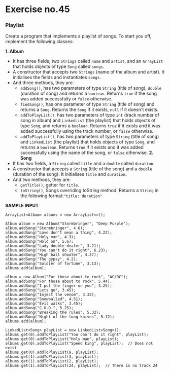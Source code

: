 # Exercise no.45
### Playlist

Create a program that implements a playlist of songs. To start you off, implement the following classes:

**1. Album**
- It has three fields, two ```Strings``` called ```name``` and ```artist```, and an ```ArrayList``` that holds objects of type ```Song``` called ```songs```.
- A constructor that accepts two ```Strings``` (name of the album and artist). It initialises the fields and instantiates ```songs```.
- And three methods, they are:
  - ```addSong()```, has two parameters of type ```String``` (title of song), ```double``` (duration of song) and returns a ```boolean```. Returns ```true``` if the song was added successfully or ```false``` otherwise.
  - ```findSong()```, has one parameter of type ```String``` (title of song) and returns a ```Song```. Returns the ```Song``` if it exists, ```null``` if it doesn't exists.
  - ```addToPlayList()```, has two parameters of type ```int``` (track number of song in album) and ```LinkedList``` (the playlist) that holds objects of type ```Song```, and returns a ```boolean```. Returns ```true``` if it exists and it was added successfully using the track number, or ```false``` otherwise.
  - ```addToPlayList()```, has two parameters of type ```String``` (title of song) and ```LinkedList``` (the playlist) that holds objects of type ```Song```, and returns a ```boolean```. Returns ```true``` if it exists and it was added successfully using the name of the song, or ```false``` otherwise.
**2. Song**
- It has two fields, a ```String``` called ```title``` and a ```double``` called ```duration```.
- A constructor that accepts a ```String``` (title of the song) and a ```double``` (duration of
  the song). It initialises ```title``` and ```duration```. 
- And two methods, they are:
  - ```getTitle()```, getter for ```title```.
  - ```toString()```, Songs overriding toString method. Returns a ```String``` in the following format:```"title: duration"``` 
  
**SAMPLE INPUT**
```
ArrayList<Album> albums = new ArrayList<>();

Album album = new Album("Stormbringer", "Deep Purple");
album.addSong("Stormbringer", 4.6);
album.addSong("Love don't mean a thing", 4.22);
album.addSong("Holy man", 4.3);
album.addSong("Hold on", 5.6);
album.addSong("Lady double dealer", 3.21);
album.addSong("You can't do it right", 6.23);
album.addSong("High ball shooter", 4.27);
album.addSong("The gypsy", 4.2);
album.addSong("Soldier of fortune", 3.13);
albums.add(album);

album = new Album("For those about to rock", "AC/DC");
album.addSong("For those about to rock", 5.44);
album.addSong("I put the finger on you", 3.25);
album.addSong("Lets go", 3.45);
album.addSong("Inject the venom", 3.33);
album.addSong("Snowballed", 4.51);
album.addSong("Evil walks", 3.45);
album.addSong("C.O.D.", 5.25);
album.addSong("Breaking the rules", 5.32);
album.addSong("Night of the long knives", 5.12);
albums.add(album);

LinkedList<Song> playList = new LinkedList<Song>();
albums.get(0).addToPlayList("You can't do it right", playList);
albums.get(0).addToPlayList("Holy man", playList);
albums.get(0).addToPlayList("Speed king", playList);  // Does not exist
albums.get(0).addToPlayList(9, playList);
albums.get(1).addToPlayList(3, playList);
albums.get(1).addToPlayList(2, playList);
albums.get(1).addToPlayList(24, playList);  // There is no track 24
```